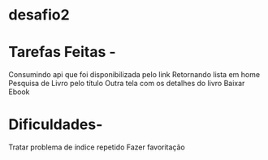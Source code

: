 # desafio2

# Tarefas Feitas -
Consumindo api que foi disponibilizada pelo link
Retornando lista em home
Pesquisa de Livro pelo título
Outra tela com os detalhes do livro
Baixar Ebook

# Dificuldades-
Tratar problema de índice repetido
Fazer favoritação
